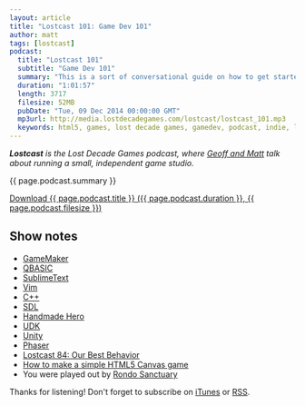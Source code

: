 ```yaml
---
layout: article
title: "Lostcast 101: Game Dev 101"
author: matt
tags: [lostcast]
podcast:
  title: "Lostcast 101"
  subtitle: "Game Dev 101"
  summary: "This is a sort of conversational guide on how to get started making games."
  duration: "1:01:57"
  length: 3717
  filesize: 52MB
  pubDate: "Tue, 09 Dec 2014 00:00:00 GMT"
  mp3url: http://media.lostdecadegames.com/lostcast/lostcast_101.mp3
  keywords: html5, games, lost decade games, gamedev, podcast, indie, lostcast
---
```

_**Lostcast** is the Lost Decade Games podcast, where [Geoff and Matt](/about/) talk about running a small, independent game studio._

{{ page.podcast.summary }}

<a class="download-podcast" href="{{ page.podcast.mp3url }}">
	Download {{ page.podcast.title }} ({{ page.podcast.duration }}, {{ page.podcast.filesize }})
</a>

## Show notes

* [GameMaker](https://www.yoyogames.com/studio)
* [QBASIC](http://www.qb64.net/)
* [SublimeText](http://www.sublimetext.com/)
* [Vim](http://www.vim.org/)
* [C++](http://www.cplusplus.com/)
* [SDL](https://www.libsdl.org/)
* [Handmade Hero](http://handmadehero.org/)
* [UDK](https://www.unrealengine.com/products/udk)
* [Unity](http://unity3d.com/)
* [Phaser](http://phaser.io/)
* [Lostcast 84: Our Best Behavior](/lostcast-84/)
* [How to make a simple HTML5 Canvas game](/how-to-make-a-simple-html5-canvas-game/)
* You were played out by [Rondo Sanctuary](http://ocremix.org/remix/OCR02137)

Thanks for listening! Don't forget to subscribe on [iTunes](http://itunes.apple.com/us/podcast/lostcast/id481950724) or [RSS](/lostcast.xml).
